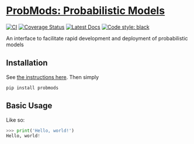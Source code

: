 # [ProbMods: Probabilistic Models](http://github.com/wesselb/probmods)

[![CI](https://github.com/wesselb/probmods/workflows/CI/badge.svg)](https://github.com/wesselb/probmods/actions?query=workflow%3ACI)
[![Coverage Status](https://coveralls.io/repos/github/wesselb/probmods/badge.svg?branch=main)](https://coveralls.io/github/wesselb/probmods?branch=main)
[![Latest Docs](https://img.shields.io/badge/docs-latest-blue.svg)](https://wesselb.github.io/probmods)
[![Code style: black](https://img.shields.io/badge/code%20style-black-000000.svg)](https://github.com/psf/black)

An interface to facilitate rapid development and deployment of probabilistic models

## Installation

See [the instructions here](https://gist.github.com/wesselb/4b44bf87f3789425f96e26c4308d0adc).
Then simply

```
pip install probmods
```

## Basic Usage

Like so:

```python
>>> print('Hello, world!')
Hello, world!
```